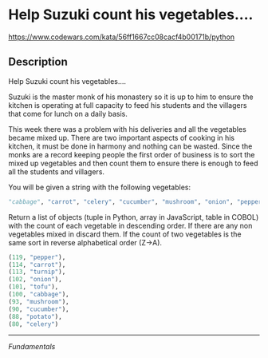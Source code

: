 # Help Suzuki count his vegetables....

<https://www.codewars.com/kata/56ff1667cc08cacf4b00171b/python>

## Description

Help Suzuki count his vegetables....

Suzuki is the master monk of his monastery so it is up to him to ensure the kitchen is operating at full capacity to feed his students and the villagers that come for lunch on a daily basis.

This week there was a problem with his deliveries and all the vegetables became mixed up. There are two important aspects of cooking in his kitchen, it must be done in harmony and nothing can be wasted. Since the monks are a record keeping people the first order of business is to sort the mixed up vegetables and then count them to ensure there is enough to feed all the students and villagers.

You will be given a string with the following vegetables:

```python
"cabbage", "carrot", "celery", "cucumber", "mushroom", "onion", "pepper", "potato", "tofu", "turnip"
```

Return a list of objects (tuple in Python, array in JavaScript, table in COBOL) with the count of each vegetable in descending order. If there are any non vegetables mixed in discard them. If the count of two vegetables is the same sort in reverse alphabetical order (Z->A).

```python
(119, "pepper"),
(114, "carrot"),
(113, "turnip"),
(102, "onion"),
(101, "tofu"),
(100, "cabbage"),
(93, "mushroom"),
(90, "cucumber"),
(88, "potato"),
(80, "celery")
```

---
*Fundamentals*